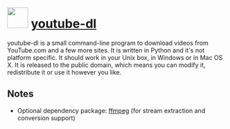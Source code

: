 ﻿# <img src="https://cdn.jsdelivr.net/gh/chocolatey/chocolatey-coreteampackages@a42da86c9cc480a5f3f23677e0d73d88416a3b3c/icons/y-dl.svg" width="48" height="48"/> [youtube-dl](https://chocolatey.org/packages/youtube-dl)


youtube-dl is a small command-line program to download videos from YouTube.com and a few more sites. It is written in Python and it's not platform specific. It should work in your Unix box, in Windows or in Mac OS X. It is released to the public domain, which means you can modify it, redistribute it or use it however you like.

## Notes

- Optional dependency package: [ffmpeg](/packages/ffmpeg) (for stream extraction and conversion support)

